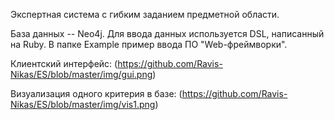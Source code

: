 Экспертная система с гибким заданием предметной области.

База данных -- Neo4j.
Для ввода данных используется DSL, написанный на Ruby.
В папке Example пример ввода ПО "Web-фреймворки".

Клиентский интерфейс:
(https://github.com/Ravis-Nikas/ES/blob/master/img/gui.png)

Визуализация одного критерия в базе:
(https://github.com/Ravis-Nikas/ES/blob/master/img/vis1.png)